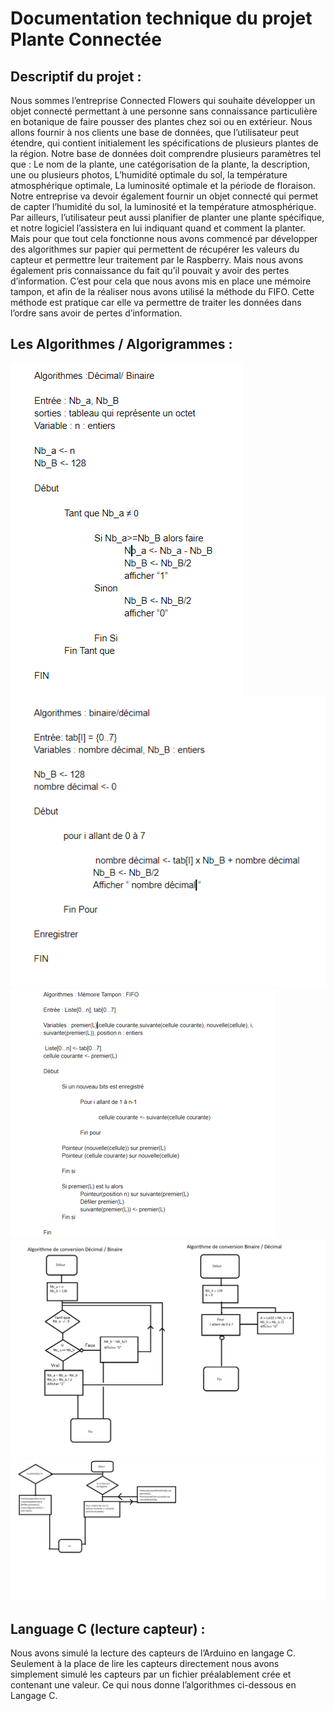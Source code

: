 # Documentation technique du projet Plante Connectée

## Descriptif du projet :

Nous sommes l’entreprise Connected Flowers qui souhaite développer un objet connecté permettant à une personne sans connaissance particulière en botanique de faire pousser des plantes chez soi ou en extérieur. Nous allons fournir à nos clients une base de données, que l’utilisateur peut étendre, qui contient initialement les spécifications de plusieurs plantes de la région. Notre base de données doit comprendre plusieurs paramètres tel que : Le nom de la plante, une catégorisation de la plante, la description, une ou plusieurs photos, L’humidité optimale du sol, la température atmosphérique optimale, La luminosité optimale et la période de floraison. Notre entreprise va devoir également fournir un objet connecté qui permet de capter l’humidité du sol, la luminosité et la température atmosphérique. Par ailleurs, l’utilisateur peut aussi planifier de planter une plante spécifique, et notre logiciel l’assistera en lui indiquant quand et comment la planter. Mais pour que tout cela fonctionne nous avons commencé par développer des algorithmes sur papier qui permettent de récupérer les valeurs du capteur et permettre leur traitement par le Raspberry. Mais nous avons également pris connaissance du fait qu’il pouvait y avoir des pertes d’information. C’est pour cela que nous avons mis en place une mémoire tampon, et afin de la réaliser nous avons utilisé la méthode du FIFO. Cette méthode est pratique car elle va permettre de traiter les données dans l’ordre sans avoir de pertes d’information.

## Les Algorithmes / Algorigrammes :

![algo](/img/Algo1.png)
![algo](/img/algo2.png)
![algo](/img/algo3.png)
![algo](/img/algo4.png)
![algo](/img/algo5.png)

## Language C (lecture capteur) :

Nous avons simulé la lecture des capteurs de l’Arduino en langage C. Seulement à la place de lire les capteurs directement nous avons simplement simulé les capteurs par un fichier préalablement crée et contenant une valeur. Ce qui nous donne l’algorithmes ci-dessous en Langage C.



